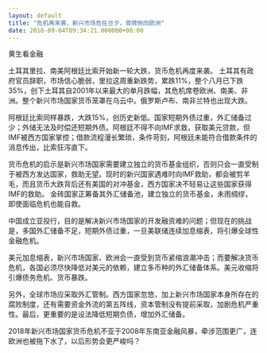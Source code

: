 ```yaml
---
layout: default
title: "危机再来袭，新兴市场危在旦夕，骨牌倒向欧洲"
date: 2018-09-04T09:34:21.000000+08:00
---
```


黄生看金融

土耳其里拉、南美阿根廷比索开始新一轮大跌，货币危机再度来袭。 土耳其有政府官员辞职，市场信心脆弱，里拉这周重新跌势，累跌11%，整个八月已下跌35%，创下土耳其自2001年以来最大的单月跌幅，其危机席卷欧洲、南美、非洲。整个新兴市场国家货币笼罩在乌云中。俄罗斯卢布、南非兰特也出现大跌。

阿根廷比索同样暴跌，大跌15%，创历史新低。国家短期外债过重，外汇储备过少；外储无法及时偿还短期外债。阿根廷不得不向IMF求救，获取美元贷款，但IMF被西方国家掌控；借款流程漫长繁琐，条件苛刻，阿根廷未能符合借款条件的消息传出，比索狂泻直下。

货币危机的启示是新兴市场国家需要建立独立的货币基金组织，否则只会一直受制于被西方发达国家，救助无望。现时的新兴国家遇难时向IMF救助，都会被剪羊毛，而且货币大跌背后还有美国的对冲基金，西方国家决不轻易让这些国家获得IMF的救助。 金砖国家正筹备其外汇储备池，建立独立的货币基金，未雨绸缪，即使面临危机也能自救。

中国成立亚投行，目的是解决新兴市场国家的开发融资难的问题；但现在的挑战是，多国外汇储备不足，短期外债过重，一旦美联储连续加息缩表，将引爆全球性金融危机。

美元加息缩表，新兴市场国家、欧洲会一直受到货币紧缩浪潮冲击；而要解决货币危机，各国必须尽快降低对美元的依赖，建立多币种的外汇储备体系。美元收缩将引爆债务危机、货币暴跌。

另外，全球市场应采取外汇管制。西方国家忽悠，加上新兴市场国家本身所存在的腐败制度，还有需要资金外流的第五阵线，资本管制没有提前采取，加剧危机严重性。最后，更重要的是设法降低短期负债，增加外汇储备。

2018年新兴市场国家货币危机不亚于2008年东南亚金融风暴，牵涉范围更广，连欧洲也被拖下水了，以后形势会更严峻吗？

